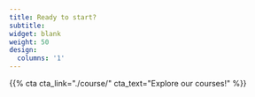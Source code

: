```yaml
---
title: Ready to start?
subtitle:
widget: blank
weight: 50
design:
  columns: '1'
---
```


{{% cta cta_link="./course/" cta_text="Explore our courses!" %}}
